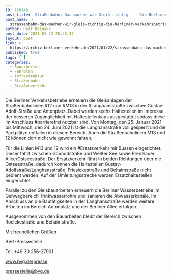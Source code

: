 ```yaml
---
ID: 128148
post_title: 'Straßenbahn: Das machen wir Gleis richtig     Die Berliner Verkehrsbetriebe erneuern die Gleisanlagen der Straßenbahnlinien 12 und M13 in der Langhansstraße, aus BVG'
post_name: >
  strassenbahn-das-machen-wir-gleis-richtig-die-berliner-verkehrsbetriebe-erneuern-die-gleisanlagen-der-strassenbahnlinien-12-und-m13-in-der-langhansstrasse-aus-bvg
author: Ralf Reineke
post_date: 2021-01-22 20:43:47
layout: post
link: >
  https://archiv.berliner-verkehr.de/2021/01/22/strassenbahn-das-machen-wir-gleis-richtig-die-berliner-verkehrsbetriebe-erneuern-die-gleisanlagen-der-strassenbahnlinien-12-und-m13-in-der-langhansstrasse-aus-bvg/
published: true
tags: [ ]
categories:
  - Bauarbeiten
  - Fahrplan
  - Infrastruktur
  - Straßenbahn
  - Straßenverkehr
---
```

<p style="font-weight: 400;">Die Berliner Verkehrsbetriebe erneuern die Gleisanlagen der Straßenbahnlinien #12 und #M13 in der #Langhansstraße zwischen Gustav-Adolf-Straße und Antonplatz. Dabei werden sechs Haltestellen im Interesse der besseren Zugänglichkeit mit Haltestellenkaps ausgestattet sodass diese im Anschluss #barrierefrei nutzbar sind. Von Montag, den 25. Januar 2021 bis Mittwoch, den 24. Juni 2021 ist die Langhansstraße voll gesperrt und die Parkplätze entfallen in diesem Bereich. Auch die Straßenbahnlinien M13 und 12 können dort nicht wie gewohnt fahren.</p>
<p style="font-weight: 400;">Für die Linien M13 und 12 wird ein #Ersatzverkehr mit Bussen eingerichtet. Dieser fährt zwischen Gounodstraße und Weißer See sowie Prenzlauer Allee/Ostseestraße. Der Ersatzverkehr fährt in beiden Richtungen über die Ostseestraße, dadurch können die Haltestellen Gustav-Adolfstraße/Langhansstraße, Friesickestraße und Behaimstraße nicht bedient werden. Auf der Umleitungsstrecke werden Ersatzhaltestellen eingerichtet.</p>
<p style="font-weight: 400;">Parallel zu den Gleisbauarbeiten erneuern die Berliner Wasserbetriebe im Gehwegbereich Trinkwasserrohre und sanieren die Abwasserkanäle. Im Anschluss an die Bautätigkeiten in der Langhansstraße werden weitere Arbeiten im Bereich Antonplatz und der Berliner Allee erfolgen.</p>
<p style="font-weight: 400;">Ausgenommen von den Bauarbeiten bleibt der Bereich zwischen Roelckestraße und Behaimstraße.</p>
<p style="font-weight: 400;">Mit freundlichen Grüßen</p>
<p style="font-weight: 400;">BVG-Pressestelle</p>
<p style="font-weight: 400;">Tel. +49 30 256-27901</p>
<p style="font-weight: 400;"><a href="http://www.bvg.de/presse" data-saferedirecturl="https://www.google.com/url?q=http://www.bvg.de/presse&amp;source=gmail&amp;ust=1611690143043000&amp;usg=AFQjCNHeV46U0SSzZybP1d9Ava7eB-7hkQ">www.bvg.de/presse</a></p>
<p style="font-weight: 400;"><a href="mailto:pressestelle@bvg.de">pressestelle@bvg.de</a></p>